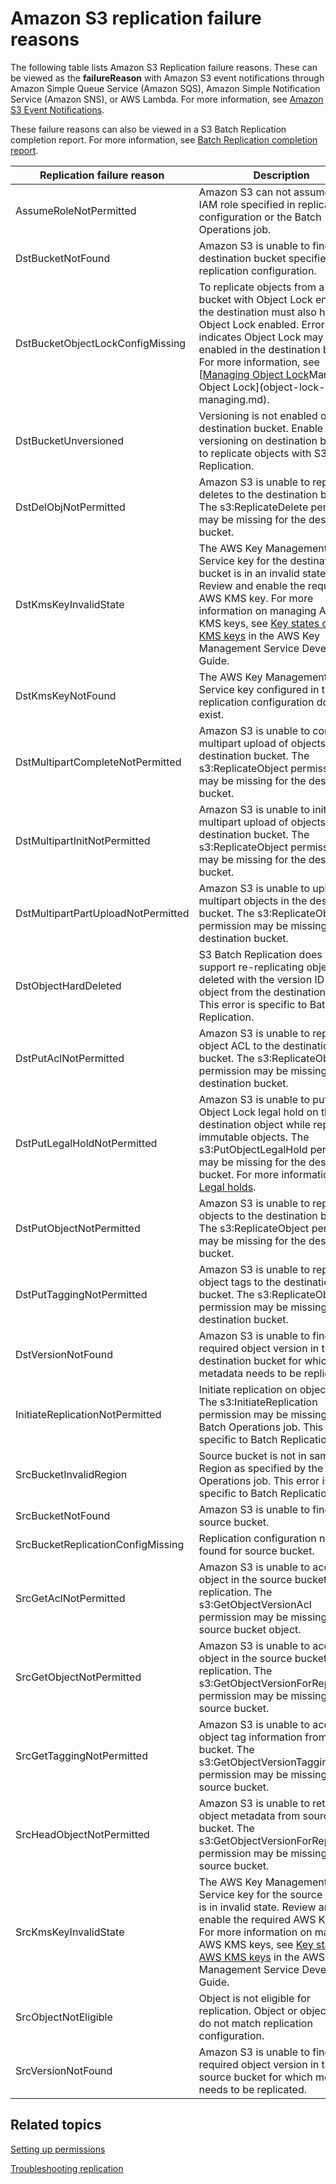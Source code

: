 # Amazon S3 replication failure reasons<a name="replication-failure-codes"></a>

The following table lists Amazon S3 Replication failure reasons\. These can be viewed as the **failureReason** with Amazon S3 event notifications through Amazon Simple Queue Service \(Amazon SQS\), Amazon Simple Notification Service \(Amazon SNS\), or AWS Lambda\. For more information, see [Amazon S3 Event Notifications](NotificationHowTo.md)\.

These failure reasons can also be viewed in a S3 Batch Replication completion report\. For more information, see [Batch Replication completion report](s3-batch-replication-batch.md#batch-replication-completion-report)\.


| Replication failure reason | Description | 
| --- | --- | 
| AssumeRoleNotPermitted | Amazon S3 can not assume the IAM role specified in replication configuration or the Batch Operations job\. | 
| DstBucketNotFound | Amazon S3 is unable to find the destination bucket specified in the replication configuration\. | 
| DstBucketObjectLockConfigMissing | To replicate objects from a source bucket with Object Lock enabled the destination must also have Object Lock enabled\. Error indicates Object Lock may not be enabled in the destination bucket\. For more information, see [[Managing Object Lock](object-lock-managing.md)Managing Object Lock](object-lock-managing.md)\. | 
| DstBucketUnversioned | Versioning is not enabled on S3 destination bucket\. Enable versioning on destination bucket to replicate objects with S3 Replication\. | 
| DstDelObjNotPermitted | Amazon S3 is unable to replicate deletes to the destination bucket\. The s3:ReplicateDelete permission may be missing for the destination bucket\. | 
| DstKmsKeyInvalidState | The AWS Key Management Service key for the destination bucket is in an invalid state\. Review and enable the required AWS KMS key\. For more information on managing AWS KMS keys, see [Key states of AWS KMS keys](https://docs.aws.amazon.com/kms/latest/developerguide/key-state.html) in the AWS Key Management Service Developer Guide\. | 
| DstKmsKeyNotFound | The AWS Key Management Service key configured in the replication configuration does not exist\. | 
| DstMultipartCompleteNotPermitted | Amazon S3 is unable to complete multipart upload of objects in the destination bucket\. The s3:ReplicateObject permission may be missing for the destination bucket\.  | 
| DstMultipartInitNotPermitted | Amazon S3 is unable to initiate multipart upload of objects to the destination bucket\. The s3:ReplicateObject permission may be missing for the destination bucket\.  | 
| DstMultipartPartUploadNotPermitted | Amazon S3 is unable to upload multipart objects in the destination bucket\. The s3:ReplicateObject permission may be missing for the destination bucket\.  | 
| DstObjectHardDeleted | S3 Batch Replication does not support re\-replicating objects deleted with the version ID of the object from the destination bucket\. This error is specific to Batch Replication\. | 
| DstPutAclNotPermitted | Amazon S3 is unable to replicate object ACL to the destination bucket\. The s3:ReplicateObject permission may be missing for the destination bucket\. | 
| DstPutLegalHoldNotPermitted | Amazon S3 is unable to put an Object Lock legal hold on the destination object while replicating immutable objects\. The s3:PutObjectLegalHold permission may be missing for the destination bucket\. For more information, see [Legal holds](object-lock-overview.md#object-lock-legal-holds)\. | 
| DstPutObjectNotPermitted | Amazon S3 is unable to replicate objects to the destination bucket\. The s3:ReplicateObject permission may be missing for the destination bucket\.  | 
| DstPutTaggingNotPermitted | Amazon S3 is unable to replicate object tags to the destination bucket\. The s3:ReplicateObject permission may be missing for the destination bucket\.  | 
| DstVersionNotFound  | Amazon S3 is unable to find the required object version in the destination bucket for which metadata needs to be replicated\.  | 
| InitiateReplicationNotPermitted | Initiate replication on object failed\. The s3:InitiateReplication permission may be missing for the Batch Operations job\. This error is specific to Batch Replication\. | 
| SrcBucketInvalidRegion | Source bucket is not in same AWS Region as specified by the Batch Operations job\. This error is specific to Batch Replication\. | 
| SrcBucketNotFound | Amazon S3 is unable to find the source bucket\. | 
| SrcBucketReplicationConfigMissing | Replication configuration not found for source bucket\. | 
| SrcGetAclNotPermitted | Amazon S3 is unable to access the object in the source bucket for replication\. The s3:GetObjectVersionAcl permission may be missing for the source bucket object\.  | 
| SrcGetObjectNotPermitted | Amazon S3 is unable to access the object in the source bucket for replication\. The s3:GetObjectVersionForReplication permission may be missing for the source bucket\.  | 
| SrcGetTaggingNotPermitted | Amazon S3 is unable to access object tag information from source bucket\. The s3:GetObjectVersionTagging permission may be missing for the source bucket\. | 
| SrcHeadObjectNotPermitted | Amazon S3 is unable to retrieve object metadata from source bucket\. The s3:GetObjectVersionForReplication permission may be missing for the source bucket\.  | 
| SrcKmsKeyInvalidState | The AWS Key Management Service key for the source bucket is in invalid state\. Review and enable the required AWS KMS key\. For more information on managing AWS KMS keys, see [Key states of AWS KMS keys](https://docs.aws.amazon.com/kms/latest/developerguide/key-state.html) in the AWS Key Management Service Developer Guide\. | 
| SrcObjectNotEligible | Object is not eligible for replication\. Object or object tags do not match replication configuration\. | 
| SrcVersionNotFound | Amazon S3 is unable to find the required object version in the source bucket for which metadata needs to be replicated\. | 

## Related topics<a name="replication-metrics-related-topics"></a>

[Setting up permissions](setting-repl-config-perm-overview.md)

[Troubleshooting replication](replication-troubleshoot.md)